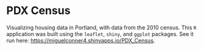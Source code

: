 # PDX Census

Visualizing housing data in Portland, with data from the 2010 census. 
This `R` application was built using the `leaflet`, `shiny`, and `ggplot` packages. 
See it run here: https://miguelconner4.shinyapps.io/PDX_Census. 
